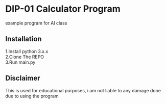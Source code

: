 # DIP-01 Calculator Program
example program for AI class

## Installation
1.Install python 3.x.x  
2.Clone The REPO  
3.Run main.py  

## Disclaimer
This is used for educational purposes, i am not liable to any damage done due to using the program
